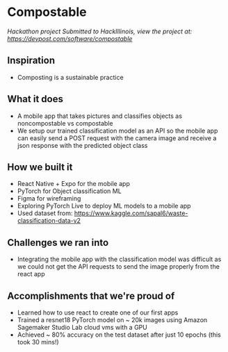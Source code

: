 # Compostable
_Hackathon project Submitted to HackIllinois, view the project at: https://devpost.com/software/compostable_
## Inspiration
- Composting is a sustainable practice

## What it does
- A mobile app that takes pictures and classifies objects as noncompostable vs compostable
- We setup our trained classification model as an API so the mobile app can easily send a POST request with the camera image and receive a json response with the predicted object class

## How we built it
- React Native + Expo for the mobile app
- PyTorch for Object classification ML
- Figma for wireframing
- Exploring PyTorch Live to deploy ML models to a mobile app
- Used dataset from: https://www.kaggle.com/sapal6/waste-classification-data-v2

## Challenges we ran into
- Integrating the mobile app with the classification model was difficult as we could not get the API requests to send the image properly from the react app

## Accomplishments that we're proud of
- Learned how to use react to create one of our first apps
- Trained a resnet18 PyTorch model on ~ 20k images using Amazon Sagemaker Studio Lab cloud vms with a GPU
- Achieved ~ 80% accuracy on the test dataset after just 10 epochs (this took 30 mins!)




